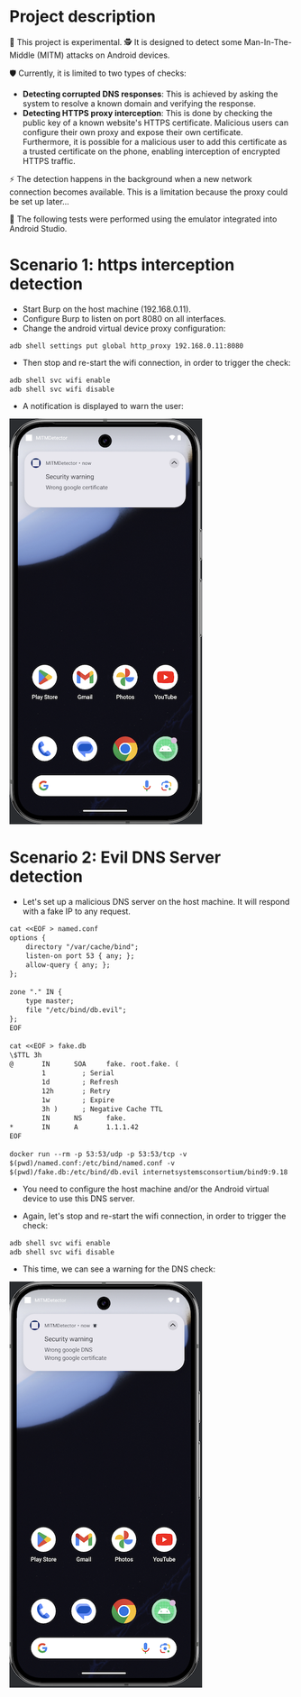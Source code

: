 # Project description

🔬 This project is experimental.
🕵️ It is designed to detect some Man-In-The-Middle (MITM) attacks on Android devices.

🛡️ Currently, it is limited to two types of checks:
- **Detecting corrupted DNS responses**: This is achieved by asking the system to resolve a known domain and verifying the response.
- **Detecting HTTPS proxy interception**: This is done by checking the public key of a known website's HTTPS certificate. Malicious users can configure their own proxy and expose their own certificate. Furthermore, it is possible for a malicious user to add this certificate as a trusted certificate on the phone, enabling interception of encrypted HTTPS traffic.

⚡ The detection happens in the background when a new network connection becomes available. This is a limitation because the proxy could be set up later...

📱 The following tests were performed using the emulator integrated into Android Studio.

# Scenario 1: https interception detection
- Start Burp on the host machine (192.168.0.11).
- Configure Burp to listen on port 8080 on all interfaces.
- Change the android virtual device proxy configuration:
```
adb shell settings put global http_proxy 192.168.0.11:8080
```

- Then stop and re-start the wifi connection, in order to trigger the check:
```
adb shell svc wifi enable
adb shell svc wifi disable
```

- A notification is displayed to warn the user:

![https check failure](https_check_failure.png)

# Scenario 2: Evil DNS Server detection
- Let's set up a malicious DNS server on the host machine. It will respond with a fake IP to any request.
```
cat <<EOF > named.conf
options {
    directory "/var/cache/bind";
    listen-on port 53 { any; };
    allow-query { any; };
};

zone "." IN {
    type master;
    file "/etc/bind/db.evil";
};
EOF

cat <<EOF > fake.db
\$TTL 3h
@       IN      SOA     fake. root.fake. (
        1         ; Serial
        1d        ; Refresh
        12h       ; Retry
        1w        ; Expire
        3h )      ; Negative Cache TTL
        IN      NS      fake.
*       IN      A       1.1.1.42
EOF

docker run --rm -p 53:53/udp -p 53:53/tcp -v $(pwd)/named.conf:/etc/bind/named.conf -v $(pwd)/fake.db:/etc/bind/db.evil internetsystemsconsortium/bind9:9.18
```

- You need to configure the host machine and/or the Android virtual device to use this DNS server.

- Again, let's stop and re-start the wifi connection, in order to trigger the check:
```
adb shell svc wifi enable
adb shell svc wifi disable
```

- This time, we can see a warning for the DNS check:

![dns check failure](dns_check_failure.png)
